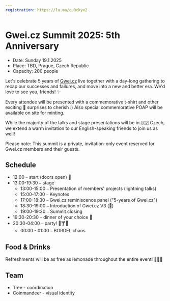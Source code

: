 ```yaml
---
registration: https://lu.ma/cu0ckyx2
---
```


# Gwei.cz Summit 2025: 5th Anniversary

* Date: Sunday 19.1.2025
* Place: TBD, Prague, Czech Republic
* Capacity: 200 people

Let's celebrate 5 years of [Gwei.cz](http://gwei.cz/) live together with a day-long gathering to recap our successes and failures, and move into a new and better era. We'd love to see you, friends! ✨

Every attendee will be presented with a commemorative t-shirt and other exciting 🎁 surprises to cherish :) Also special commemorative POAP will be available on site for minting.

While the majority of the talks and stage presentations will be in 🇨🇿 Czech, we extend a warm invitation to our English-speaking friends to join us as well!

Please note: This summit is a private, invitation-only event reserved for Gwei.cz members and their guests.

## Schedule

- 12:00 ⎯ start (doors open) 🚀
- 13:00-19:30 ⎯ stage
  - 13:00-15:00 ⎯ Presentation of members' projects (lightning talks)
  - 15:00-17:00 ⎯ Keynotes
  - 17:00-18:30 ⎯ Gwei.cz reminiscence panel ("5-years of Gwei.cz")
  - 18:30-19:00 ⎯ Introduction of Gwei.cz V3 (🌴)
  - 19:00-19:30 ⎯ Summit closing
- 19:30-20:30 ⎯ dinner of your choice 🍲
- 20:30-04:00 ⎯ party! 🥳🍸🪩
  - 00:00 - 01:00 ⎯ BORDEL chaos  

## Food & Drinks

Refreshments will be as free as lemonade throughout the entire event! 🍹🍕😋

## Team

- Tree - coordination
- Coinmandeer - visual identity
